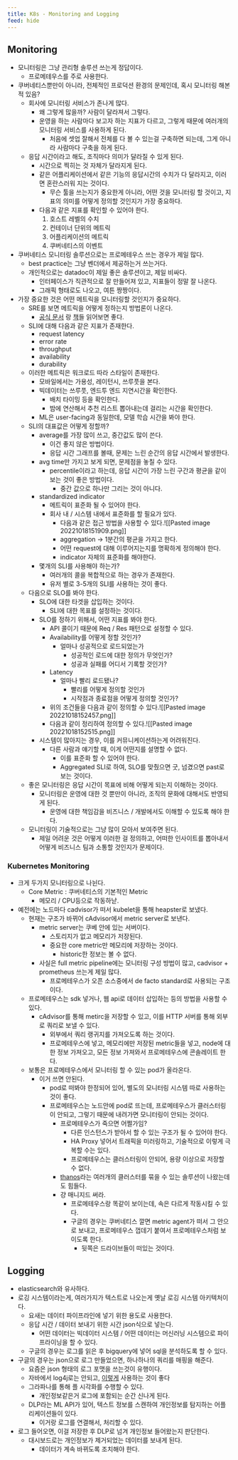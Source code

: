 ```yaml
---
title: K8s - Monitoring and Logging
feed: hide
---
```



## Monitoring
- 모니터링은 그냥 관리형 솔루션 쓰는게 정답이다.
	- 프로메테우스를 주로 사용한다.
- 쿠버네티스뿐만이 아니라, 전체적인 프로덕션 환경의 문제인데, 혹시 모니터링 해본적 있음?
	- 회사에 모니터링 서비스가 존나게 많다.
		- 왜 그렇게 많을까? 사람이 달라져서 그렇다.
		- 운영을 하는 사람마다 보고자 하는 지표가 다르고, 그렇게 때문에 여러개의 모니터링 서비스를 사용하게 된다.
			- 처음에 셋업 잘해서 전체를 다 볼 수 있는걸 구축하면 되는데, 그게 아니라 사람마다 구축을 하게 된다.
	- 응답 시간이라고 해도, 조직마다 의미가 달라질 수 있게 된다.
		- 시간으로 찍히는 것 자체가 달라지게 된다.
		- 같은 어플리케이션에서 같은 기능의 응답시간의 수치가 다 달라지고, 이러면 혼란스러워 지는 것이다.
			- 무슨 툴을 쓰는지가 중요한게 아니라, 어떤 것을 모니터링 할 것이고, 지표의 의미를 어떻게 정의할 것인지가 가장 중요하다.
		- 다음과 같은 지표를 확인할 수 있어야 한다.
			1. 호스트 레벨의 수치
			2. 컨테이너 단위의 메트릭
			3. 어플리케이션의 메트릭
			4. 쿠버네티스의 이벤트
- 쿠버네티스 모니터링 솔루션으로는 프로메테우스 쓰는 경우가 제일 많다.
	- best practice는 그냥 벤더에서 제공하는거 쓰는거다.
	- 개인적으로는 datadoc이 제일 좋은 솔루션이고, 제일 비싸다.
		- 인터페이스가 직관적으로 잘 만들어져 있고, 지표들이 정말 잘 나온다.
		- 그래픽 형태로도 나오고, 여튼 짱짱이다.
- 가장 중요한 것은 어떤 메트릭을 모니터링할 것인지가 중요하다.
	- SRE를 보면 메트릭을 어떻게 정하는지 방법론이 나온다.
		- [공식 문서](https://sre.google/) 랑 [책]([https://sre.google/books/](https://sre.google/books/))들 읽어보면 좋다.
	- SLI에 대해 다음과 같은 지표가 존재한다.
		- request latency
		- error rate
		- throughput
		- availability
		- durability
	- 이러한 메트릭은 워크로드 따라 스타일이 존재한다.
		- 모바일에서는 가용성, 레이턴시, 쓰루풋을 본다.
		- 빅데이터는 쓰루풋, 엔드투 엔드 지연시간을 확인한다.
			- 배치 타이밍 등을 확인한다.
			- 밤에 연산해서 추천 리스트 뽑아내는데 걸리는 시간을 확인한다.
		- ML은 user-facing과 동일한데, 모델 학습 시간을 봐야 한다.
	- SLI의 대표값은 어떻게 정할까?
		- average를 가장 많이 쓰고, 중간값도 많이 쓴다.
			- 이건 좋지 않은 방법이다.
			- 응답 시간 그래프를 볼때, 문제는 느린 순간의 응답 시간에서 발생한다.
		- avg time만 가지고 보게 되면, 문제점을 놓칠 수 있다.
			- percentile이라고 하는데, 응답 시간이 가장 느린 구간과 평균을 같이 보는 것이 좋은 방법이다.
				- 중간 값으로 하나만 그리는 것이 아니다.
		- standardized indicator
			- 메트릭이 표준화 될 수 있어야 한다.
			- 회사 내 / 시스템 내에서 표준화를 할 필요가 있다.
				- 다음과 같은 접근 방법을 사용할 수 있다.![[Pasted image 20221018151909.png]]
				- aggregation -> 1분간의 평균을 가지고 한다.
				- 어떤 request에 대해 이루어지는지를 명확하게 정의해야 한다.
				- indicator 자체의 표준화를 해야한다.
		- 몇개의 SLI를 사용해야 하는가?
			- 여러개의 콜을 복합적으로 하는 경우가 존재한다.
			- 유저 별로 3-5개의 SLI를 사용하는 것이 좋다.
	- 다음으로 SLO를 봐야 한다.
		- SLO에 대한 타겟을 삽입하는 것이다.
			- SLI에 대한 목표를 설정하는 것이다.
		- SLO를 정하기 위해서, 어떤 지표를 봐야 한다.
			- API 콜이기 때문에 Req / Res 패턴으로 설정할 수 있다.
			- Availability를 어떻게 정할 것인가?
				- 얼마나 성공적으로 로드되었는가
					- 성공적인 로드에 대한 정의가 무엇인가?
					- 성공과 실패를 어디서 기록할 것인가?
			- Latency
				- 얼마나 빨리 로드됐나?
					- 빨리를 어떻게 정의할 것인가
					- 시작점과 종료점을 어떻게 정의할 것인가?
			- 위의 조건들을 다음과 같이 정의할 수 있다.![[Pasted image 20221018152457.png]]
			- 다음과 같이 정리하여 정의할 수 있다.![[Pasted image 20221018152515.png]]
		- 시스템이 많아지는 경우, 이를 커뮤니케이션하는게 어려워진다.
			- 다른 사람과 얘기할 때, 이게 어떤지를 설명할 수 없다.
				- 이를 표준화 할 수 있어야 한다.
				- Aggregated SLI로 하여, SLO를 맞췄으면 굿, 넘겼으면 past로 보는 것이다.
	- 좋은 모니터링은 응답 시간이 목표에 비해 어떻게 되는지 이해하는 것이다.
		- 모니터링은 운영에 대한 것 뿐만이 아니라, 조직의 문화에 대해서도 반영되게 된다.
			- 운영에 대한 책임감을 비즈니스 / 개발에서도 이해할 수 있도록 해야 한다.
	- 모니터링이 기술적으로는 그냥 많이 모아서 보여주면 된다.
		- 제일 어려운 것은 어떻게 이러한 걸 정의하고, 어떠한 인사이트를 뽑아내서 어떻게 비즈니스 팀과 소통할 것인지가 문제이다.

### Kubernetes Monitoring
- 크게 두가지 모니터링으로 나뉜다.
	- Core Metric : 쿠버네티스의 기본적인 Metric
		- 메모리 / CPU등으로 작동하낟.
- 예전에는 노드마다 cadvisor가 떠서 kubelet을 통해 heapster로 보냈다.
	- 현재는 구조가 바뀌어 cAdvisor에서 metric server로 보낸다.
		- metric server는 쿠베 안에 있는 서버이다.
			- 스토리지가 없고 메모리가 저장된다.
			- 중요한 core metric만 메모리에 저장하는 것이다.
				- historic한 정보는 볼 수 없다.
		- 사실은 full metric pipeline에는 모니터링 구성 방법이 많고, cadvisor + prometheus 쓰는게 제일 많다.
			- 프로메테우스가 오픈 소스중에서 de facto standard로 사용되는 구조이다.
	- 프로메테우스는 sdk 넣거나, 웹 api로 데이터 삽입하는 등의 방법을 사용할 수 있다.
		- cAdvisor를 통해 metirc을 저장할 수 있고, 이를 HTTP 서버를 통해 외부로 쿼리로 보낼 수 있다.
			- 외부에서 쿼리 랭귀지를 가져오도록 하는 것이다.
			- 프로메테우스에 넣고, 메모리에만 저장된 metric들을 넣고, node에 대한 정보 가져오고, 모든 정보 가져와서 프로메테우스에 콘솔레이트 한다.
	- 보통은 프로메테우스에서 모니터링 할 수 있는 pod가 올라온다.
		- 이거 쓰면 안된다.
			- pod로 떠봐야 한정되어 있어, 별도의 모니터링 시스템 따로 사용하는 것이 좋다.
			- 프로메테우스는 노드안에 pod로 뜨는데, 프로메테우스가 클러스터링이 안되고, 그렇기 때문에 내려가면 모니터링이 안되는 것이다.
				- 프로메테우스가 죽으면 어쩔가임?
					- 다른 인스턴스가 받아서 할 수 있는 구조가 될 수 있어야 한다.
					- HA Proxy 넣어서 트래픽을 미러링하고, 기술적으로 이렇게 극복할 수는 있다.
					- 프로메테우스는 클러스터링이 안되어, 용량 이상으로 저장할 수 없다.
				- [thanos]([https://thanos.io/](https://thanos.io/))라는 여러개의 클러스터를 묶을 수 있는 솔루션이 나왔는데도 힘들다.
				- 걍 매니지드 써라.
					- 프로메테우스랑 똑같이 보이는데, 속은 다르게 작동시킬 수 있다.
					- 구글의 경우는 쿠버네티스 깔면 metric agent가 떠서 그 안으로 보내고, 프로메테우스 껍데기 붙여서 프로메테우스처럼 보이도록 한다.
						- 뒷쪽은 드라이브들이 떠있는 것이다.

## Logging

- elasticsearch와 유사하다.
- 로깅 시스템이라는게, 여러가지가 텍스트로 나오는게 옛날 로깅 시스템 아키텍처이다.
	- 요새는 데이터 파이프라인에 넣기 위한 용도로 사용한다.
	- 응답 시간 / 데이터 보내기 위한 시간 json식으로 넣는다.
		- 어떤 데이터는 빅데이터 시스템 / 어떤 데이터는 머신러닝 시스템으로 파이프라이닝을 할 수 있다.
	- 구글의 경우는 로그를 읽은 후 bigquery에 넣어 sql을 분석하도록 할 수 있다.
- 구글의 경우는 json으로 로그 만들었으면, 하나하나의 쿼리를 매핑을 해준다.
	- 요즘은 json 형태의 로그 포맷을 쓰는것이 유행이다.
	- 자바에서 log4j로는 안되고, [이렇게](https://bcho.tistory.com/m/1313)  사용하는 것이 좋다
	- 그라파나를 통해 플 시각화를 수행할 수 있다.
		- 개인정보같은거 로그에 포함되는 순간 신나게 된다.
	- DLP라는 ML API가 있어, 텍스트 정보를 스캔하여 개인정보를 탐지하는 어플리케이션들이 있다.
		- 이거랑 로그를 연결해서, 처리할 수 있다.
- 로그 들어오면, 이걸 저장한 후 DLP로 넘겨 개인정보 들어왔는지 판단한다.
	- 대시보드로는 개인정보가 제거되었는 데이터를 보내게 된다.
		- 데이터가 계속 바뀌도록 조치해야 한다.

